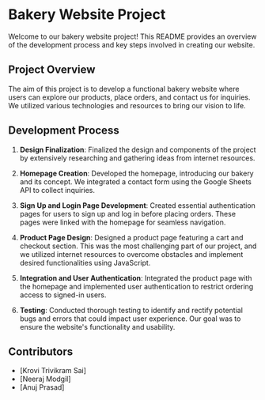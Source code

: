 # Bakery Website Project

Welcome to our bakery website project! This README provides an overview of the development process and key steps involved in creating our website.

## Project Overview

The aim of this project is to develop a functional bakery website where users can explore our products, place orders, and contact us for inquiries. We utilized various technologies and resources to bring our vision to life.

## Development Process

1. **Design Finalization**: Finalized the design and components of the project by extensively researching and gathering ideas from internet resources.

2. **Homepage Creation**: Developed the homepage, introducing our bakery and its concept. We integrated a contact form using the Google Sheets API to collect inquiries.

3. **Sign Up and Login Page Development**: Created essential authentication pages for users to sign up and log in before placing orders. These pages were linked with the homepage for seamless navigation.

4. **Product Page Design**: Designed a product page featuring a cart and checkout section. This was the most challenging part of our project, and we utilized internet resources to overcome obstacles and implement desired functionalities using JavaScript.

5. **Integration and User Authentication**: Integrated the product page with the homepage and implemented user authentication to restrict ordering access to signed-in users.

6. **Testing**: Conducted thorough testing to identify and rectify potential bugs and errors that could impact user experience. Our goal was to ensure the website's functionality and usability.

## Contributors

- [Krovi Trivikram Sai]
- [Neeraj Modgil]
- [Anuj Prasad]

